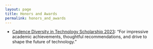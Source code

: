 ```yaml
---
layout: page
title: Honors and Awards
permalink: honors_and_awards
---
```


* <a href="[https://community.cadence.com/](https://community.cadence.com/cadence_blogs_8/b/corporate/posts/cadence-s-2023-diversity-in-technology-scholarship-awarded-to-28-students)" target="_blank">Cadence Diversity in Technology Scholarship 2023</a>: “For impressive academic achievements, thoughtful recommendations, and drive to shape the future of technology.”
